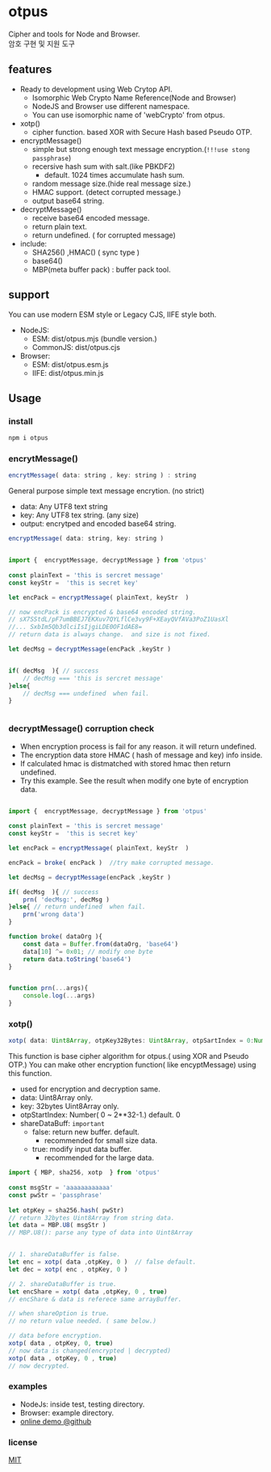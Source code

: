 # otpus

Cipher and tools for Node and Browser.  
암호 구현 및 지원 도구
## features

- Ready to development using Web Crytop API.
    - Isomorphic Web Crypto Name Reference(Node and Browser)
    - NodeJS and Browser use different namespace.
    - You can use isomorphic name of 'webCrypto' from otpus.
- xotp() 
    - cipher function. based XOR with Secure Hash based Pseudo OTP.
- encryptMessage() 
    - simple but strong enough text message encryption.(`!!!use stong passphrase`)
    - recersive hash sum with salt.(like PBKDF2)
        - default. 1024 times accumulate hash sum.
    - random message size.(hide real message size.)
    - HMAC support. (detect corrupted message.)
    - output base64 string.  
- decryptMessage()
    - receive base64 encoded message.
    - return plain text.
    - return undefined. ( for corrupted message)
- include:
    - SHA256() ,HMAC()  ( sync type )
    - base64() 
    - MBP(meta buffer pack) : buffer pack tool.

## support
You can use modern ESM style or Legacy CJS, IIFE style both.
- NodeJS: 
    - ESM: dist/otpus.mjs (bundle version.)
    - CommonJS: dist/otpus.cjs
- Browser:
    - ESM: dist/otpus.esm.js
    - IIFE: dist/otpus.min.js


## Usage

### install

```js
npm i otpus

```

### encrytMessage()
```js
encrytMessage( data: string , key: string ) : string
```
General purpose simple text message encrytion.  (no strict)
- data: Any UTF8 text string 
- key: Any UTF8 tex string. (any size)
- output: encrytped and encoded base64 string.

```js
encryptMessage( data: string, key: string )

```

```js

import {  encryptMessage, decryptMessage } from 'otpus'
   
const plainText = 'this is sercret message'
const keyStr =  'this is secret key'

let encPack = encryptMessage( plainText, keyStr  )

// now encPack is encrypted & base64 encoded string.
// sX7SStdL/pF7umBBEJ7EKXuv7QYLflCe3vy9F+XEayQVfAVa3PoZ1UasXl
//... SxbIm5Qb3dlciIsIjgiLDE0OF1dAE8=
// return data is always change.  and size is not fixed.

let decMsg = decryptMessage(encPack ,keyStr )


if( decMsg  ){ // success
    // decMsg === 'this is sercret message'
}else{ 
    // decMsg === undefined  when fail. 
}



```


### decryptMessage() corruption check 
- When encryption process is fail for any reason. it will return undefined.
- The encryption data store HMAC ( hash of message and key) info inside.
- If calculated hmac is distmatched with stored hmac then return undefined.
- Try this example. See the result when modify one byte of encryption data.

```js

import {  encryptMessage, decryptMessage } from 'otpus'
   
const plainText = 'this is sercret message'
const keyStr =  'this is secret key'

let encPack = encryptMessage( plainText, keyStr  )

encPack = broke( encPack )  //try make corrupted message.

let decMsg = decryptMessage(encPack ,keyStr )

if( decMsg  ){ // success
    prn( 'decMsg:', decMsg )
}else{ // return undefined  when fail. 
    prn('wrong data')
}

function broke( dataOrg ){
    const data = Buffer.from(dataOrg, 'base64')
    data[10] ^= 0x01; // modify one byte
    return data.toString('base64')
}


function prn(...args){ 
    console.log(...args)
}


```


### xotp()
```js
xotp( data: Uint8Array, otpKey32Bytes: Uint8Array, otpSartIndex = 0:Number, shareDataBuffer = false : boolean) : Uint8Array

```
This function is base cipher algorithm for otpus.( using XOR and Pseudo OTP.)  You can make other encryption function( like encyptMessage) using this function.
- used for encryption and decryption same.
- data: Uint8Array only.
- key: 32bytes Uint8Array only.
- otpStartIndex: Number( 0 ~ 2**32-1.) default. 0
- shareDataBuff: `important`
    - false: return new buffer. default.
        - recommended for small size data.
    - true: modify input data buffer.
        - recommended for the large data. 

```js
import { MBP, sha256, xotp  } from 'otpus'
   
const msgStr = 'aaaaaaaaaaaa'   
const pwStr = 'passphrase'    
  
let otpKey = sha256.hash( pwStr)  
// return 32bytes Uint8Array from string data.
let data = MBP.U8( msgStr )  
// MBP.U8(): parse any type of data into Uint8Array 


// 1. shareDataBuffer is false. 
let enc = xotp( data ,otpKey, 0 )  // false default.
let dec = xotp( enc , otpKey, 0 ) 

// 2. shareDataBuffer is true.
let encShare = xotp( data ,otpKey, 0 , true)  
// encShare & data is referece same arrayBuffer.

// when shareOption is true.
// no return value needed. ( same below.)

// data before encryption.
xotp( data , otpKey, 0, true)
// now data is changed(encrypted | decrypted)
xotp( data , otpKey, 0 , true)
// now decrypted.


```

### examples
- NodeJs: inside test, testing directory.
- Browser: example directory.
- [online demo @github]( https://make-robot.github.io/otpus/example/)


### license
[MIT](LICENSE)  
